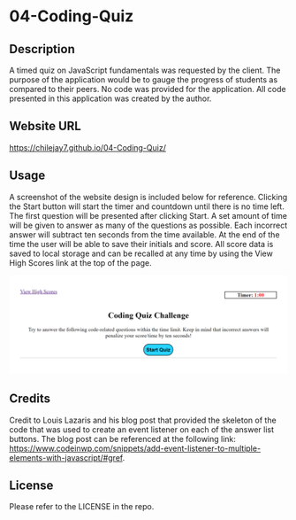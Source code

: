 # 04-Coding-Quiz

## Description

A timed quiz on JavaScript fundamentals was requested by the client.  The purpose of the application would be to gauge the progress of students as compared to their peers.  No code was provided for the application.  All code presented in this application was created by the author.

## Website URL

https://chilejay7.github.io/04-Coding-Quiz/

## Usage

A screenshot of the website design is included below for reference.  Clicking the Start button will start the timer and countdown until there is no time left.  The first question will be presented after clicking Start.  A set amount of time will be given to answer as many of the questions as possible.  Each incorrect answer will subtract ten seconds from the time available.  At the end of the time the user will be able to save their initials and score. All score data is saved to local storage and can be recalled at any time by using the View High Scores link at the top of the page.

![alt text](./assets/images/CodingQuiz.png)

## Credits

Credit to Louis Lazaris and his blog post that provided the skeleton of the code that was used to create an event listener on each of the answer list buttons.  The blog post can be referenced at the following link: https://www.codeinwp.com/snippets/add-event-listener-to-multiple-elements-with-javascript/#gref.

## License

Please refer to the LICENSE in the repo.